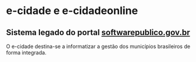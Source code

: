 # e-cidade e e-cidadeonline
## Sistema legado do portal [softwarepublico.gov.br](https://softwarepublico.gov.br/social/e-cidade/)
O e-cidade destina-se a informatizar a gestão dos municípios brasileiros de forma integrada.
